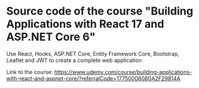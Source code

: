 # Source code of the course "Building Applications with React 17 and ASP.NET Core 6"

Use React, Hooks, ASP.NET Core, Entity Framework Core, Bootstrap, Leaflet and JWT to create a complete web application

Link to the course: https://www.udemy.com/course/building-applications-with-react-and-aspnet-core/?referralCode=17750006080A2F29814A
